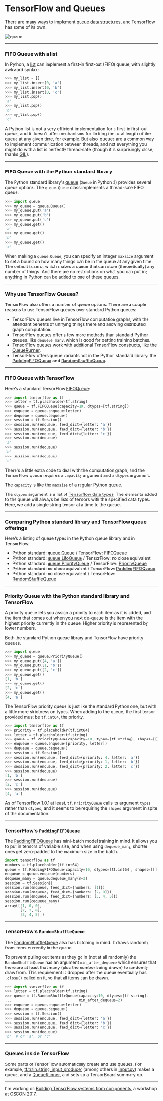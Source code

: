 # TensorFlow and Queues

There are many ways to implement [queue data structures](https://en.wikipedia.org/wiki/Queue_(abstract_data_type)), and TensorFlow has some of its own.

![queue](img/queue.png)

---

### FIFO Queue with a list

In Python, a [list](https://docs.python.org/3/library/stdtypes.html?highlight=list#list) can implement a first-in first-out (FIFO) queue, with slightly awkward syntax:

```python
>>> my_list = []
>>> my_list.insert(0, 'a')
>>> my_list.insert(0, 'b')
>>> my_list.insert(0, 'c')
>>> my_list.pop()
'a'
>>> my_list.pop()
'b'
>>> my_list.pop()
'c'
```

A Python list is not a very efficient implementation for a first-in first-out queue, and it doesn't offer mechanisms for limiting the total length of the queue at any given time, for example. But also, queues are a common way to implement communication between threads, and not everything you might do with a list is perfectly thread-safe (though it is surprisingly close; thanks [GIL](https://en.wikipedia.org/wiki/Global_interpreter_lock)).

---

### FIFO Queue with the Python standard library

The Python standard library's [queue](https://docs.python.org/3/library/queue.html) (`Queue` in Python 2) provides several queue options. The `queue.Queue` class implements a thread-safe FIFO queue:

```python
>>> import queue
>>> my_queue = queue.Queue()
>>> my_queue.put('a')
>>> my_queue.put('b')
>>> my_queue.put('c')
>>> my_queue.get()
'a'
>>> my_queue.get()
'b'
>>> my_queue.get()
'c'
```

When making a `queue.Queue`, you can specify an integer `maxsize` argument to set a bound on how many things can be in the queue at any given time. The default is zero, which makes a queue that can store (theoretically) any number of things. And there are no restrictions on what you can put in; anything in Python can be added to one of these queues.

---

### Why use TensorFlow Queues?

TensorFlow also offers a number of queue options. There are a couple reasons to use TensorFlow queues over standard Python queues:

 * TensorFlow queues live in TensorFlow computation graphs, with the attendant benefits of unifying things there and allowing distributed graph computation.
 * TensorFlow queues offer a few more methods than standard Python queues, like `dequeue_many`, which is good for getting training batches.
 * TensorFlow queues work with additional TensorFlow constructs, like the [QueueRunner](https://www.tensorflow.org/programmers_guide/threading_and_queues#queuerunner).
 * TensorFlow offers queue variants not in the Python standard library: the [PaddingFIFOQueue](https://www.tensorflow.org/api_docs/python/tf/PaddingFIFOQueue) and [RandomShuffleQueue](https://www.tensorflow.org/api_docs/python/tf/RandomShuffleQueue).

---

### FIFO Queue with TensorFlow

Here's a standard TensorFlow [FIFOQueue](https://www.tensorflow.org/api_docs/python/tf/FIFOQueue):

```python
>>> import tensorflow as tf
>>> letter = tf.placeholder(tf.string)
>>> queue = tf.FIFOQueue(capacity=10, dtypes=[tf.string])
>>> enqueue = queue.enqueue(letter)
>>> dequeue = queue.dequeue()
>>> session = tf.Session()
>>> session.run(enqueue, feed_dict={letter: 'a'})
>>> session.run(enqueue, feed_dict={letter: 'b'})
>>> session.run(enqueue, feed_dict={letter: 'c'})
>>> session.run(dequeue)
'a'
>>> session.run(dequeue)
'b'
>>> session.run(dequeue)
'c'
```

There's a little extra code to deal with the computation graph, and the TensorFlow queue requires a `capacity` argument and a `dtypes` argument.

The `capacity` is like the `maxsize` of a regular Python queue.

The `dtypes` argument is a list of [Tensorflow data types](https://www.tensorflow.org/programmers_guide/dims_types#data_types). The elements added to the queue will always be lists of tensors with the specified data types. Here, we add a single string tensor at a time to the queue.

---

### Comparing Python standard library and TensorFlow queue offerings

Here's a listing of queue types in the Python queue library and in TensorFlow.


 * Python standard: [queue.Queue](https://docs.python.org/3/library/queue.html#queue.Queue) / TensorFlow: [FIFOQueue](https://www.tensorflow.org/api_docs/python/tf/FIFOQueue)
 * Python standard: [queue.LifoQueue](https://docs.python.org/3/library/queue.html#queue.LifoQueue) / TensorFlow: no close equivalent
 * Python standard: [queue.PriorityQueue](https://docs.python.org/3/library/queue.html#queue.PriorityQueue) / TensorFlow: [PriorityQueue](https://www.tensorflow.org/api_docs/python/tf/PriorityQueue)
 * Python standard: no close equivalent / TensorFlow: [PaddingFIFOQueue](https://www.tensorflow.org/api_docs/python/tf/PaddingFIFOQueue)
 * Python standard: no close equivalent / TensorFlow: [RandomShuffleQueue](https://www.tensorflow.org/api_docs/python/tf/RandomShuffleQueue)

---

### Priority Queue with the Python standard library and TensorFlow

A priority queue lets you assign a priority to each item as it is added, and the item that comes out when you next de-queue is the item with the highest priority currently in the queue. Higher priority is represented by lower numbers.

Both the standard Python queue library and TensorFlow have priority queues.

```python
>>> import queue
>>> my_queue = queue.PriorityQueue()
>>> my_queue.put([4, 'a'])
>>> my_queue.put([1, 'b'])
>>> my_queue.put([2, 'c'])
>>> my_queue.get()
[1, 'b']
>>> my_queue.get()
[2, 'c']
>>> my_queue.get()
[4, 'a']
```

The TensorFlow priority queue is just like the standard Python one, but with a little more strictness on types. When adding to the queue, the first tensor provided must be `tf.int64`, the priority.

```python
>>> import tensorflow as tf
>>> priority = tf.placeholder(tf.int64)
>>> letter = tf.placeholder(tf.string)
>>> queue = tf.PriorityQueue(capacity=10, types=[tf.string], shapes=[[]])
>>> enqueue = queue.enqueue([priority, letter])
>>> dequeue = queue.dequeue()
>>> session = tf.Session()
>>> session.run(enqueue, feed_dict={priority: 4, letter: 'a'})
>>> session.run(enqueue, feed_dict={priority: 1, letter: 'b'})
>>> session.run(enqueue, feed_dict={priority: 2, letter: 'c'})
>>> session.run(dequeue)
[1, 'b']
>>> session.run(dequeue)
[2, 'c']
>>> session.run(dequeue)
[4, 'a']
```

As of TensorFlow 1.0.1 at least, `tf.PriorityQueue` calls its argument `types` rather than `dtypes`, and it seems to be requiring the `shapes` argument in spite of the documentation.

---

### TensorFlow's `PaddingFIFOQueue`

The [PaddingFIFOQueue](https://www.tensorflow.org/api_docs/python/tf/PaddingFIFOQueue) has mini-batch model training in mind. It allows you to put in tensors of variable size, and when using `dequeue_many`, shorter ones get zero-padded to the maximum size in the batch.

```python
import tensorflow as tf
numbers = tf.placeholder(tf.int64)
queue = tf.PaddingFIFOQueue(capacity=10, dtypes=[tf.int64], shapes=[[]])
enqueue = queue.enqueue(numbers)
dequeue_many = queue.dequeue_many(n=3)
session = tf.Session()
session.run(enqueue, feed_dict={numbers: [1]})
session.run(enqueue, feed_dict={numbers: [2, 3]})
session.run(enqueue, feed_dict={numbers: [3, 4, 5]})
session.run(dequeue_many)
array([[1, 0, 0],
       [2, 3, 0],
       [3, 4, 5]])
```

---

### TensorFlow's `RandomShuffleQueue`

The [RandomShuffleQueue](https://www.tensorflow.org/api_docs/python/tf/RandomShuffleQueue) also has batching in mind. It draws randomly from items currently in the queue.

To prevent pulling out items as they go in (not at all randomly) the `RandomShuffleQueue` has an argument `min_after_dequeue` which ensures that there are at least that many (plus the number being drawn) to randomly draw from. This requirement is dropped after the queue eventually has `.close()` called on it, so that all items can be drawn.

```python
>>> import tensorflow as tf
>>> letter = tf.placeholder(tf.string)
>>> queue = tf.RandomShuffleQueue(capacity=10, dtypes=[tf.string],
...                               min_after_dequeue=2)
>>> enqueue = queue.enqueue(letter)
>>> dequeue = queue.dequeue()
>>> session = tf.Session()
>>> session.run(enqueue, feed_dict={letter: 'a'})
>>> session.run(enqueue, feed_dict={letter: 'b'})
>>> session.run(enqueue, feed_dict={letter: 'c'})
>>> session.run(dequeue)
'b'  # or 'a', or 'c'
```

---

### Queues inside TensorFlow

Some parts of TensorFlow automatically create and use queues. For example, [tf.train.string_input_producer](https://www.tensorflow.org/versions/master/api_docs/python/tf/train/string_input_producer) (among others in [input.py](https://github.com/tensorflow/tensorflow/blob/master/tensorflow/python/training/input.py)) makes a queue, and a [QueueRunner](https://www.tensorflow.org/api_docs/python/tf/train/QueueRunner), and sets up a TensorBoard summary op.

---

I'm working on [Building TensorFlow systems from components](http://conferences.oreilly.com/oscon/oscon-tx/public/schedule/detail/57823), a workshop at [OSCON 2017](https://conferences.oreilly.com/oscon/oscon-tx).

